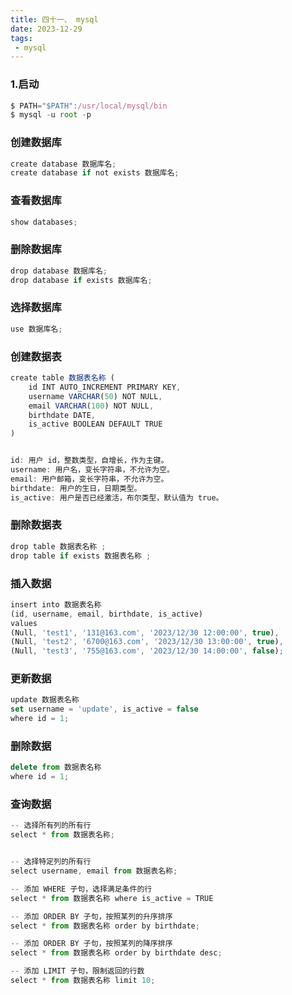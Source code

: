 ```yaml
---
title: 四十一、 mysql
date: 2023-12-29
tags:
 - mysql
---
```



###  1.启动
```js
$ PATH="$PATH":/usr/local/mysql/bin 
$ mysql -u root -p
```

### 创建数据库
```js
create database 数据库名;
create database if not exists 数据库名;
```

### 查看数据库
```js
show databases;
```

### 删除数据库
```js
drop database 数据库名;
drop database if exists 数据库名;
```
### 选择数据库
```js
use 数据库名;
```
### 创建数据表

```js
create table 数据表名称 (
    id INT AUTO_INCREMENT PRIMARY KEY,
    username VARCHAR(50) NOT NULL,
    email VARCHAR(100) NOT NULL,
    birthdate DATE,
    is_active BOOLEAN DEFAULT TRUE
)


id: 用户 id，整数类型，自增长，作为主键。
username: 用户名，变长字符串，不允许为空。
email: 用户邮箱，变长字符串，不允许为空。
birthdate: 用户的生日，日期类型。
is_active: 用户是否已经激活，布尔类型，默认值为 true。
```


### 删除数据表

```js
drop table 数据表名称 ;   
drop table if exists 数据表名称 ;   
```

### 插入数据

```js
insert into 数据表名称
(id, username, email, birthdate, is_active)
values
(Null, 'test1', '131@163.com', '2023/12/30 12:00:00', true),
(Null, 'test2', '6700@163.com', '2023/12/30 13:00:00', true),
(Null, 'test3', '755@163.com', '2023/12/30 14:00:00', false);
```

### 更新数据

```js
update 数据表名称
set username = 'update', is_active = false
where id = 1;
```

### 删除数据

```js
delete from 数据表名称
where id = 1;
```

### 查询数据

```js
-- 选择所有列的所有行
select * from 数据表名称;


-- 选择特定列的所有行
select username, email from 数据表名称;

-- 添加 WHERE 子句，选择满足条件的行
select * from 数据表名称 where is_active = TRUE

-- 添加 ORDER BY 子句，按照某列的升序排序
select * from 数据表名称 order by birthdate;

-- 添加 ORDER BY 子句，按照某列的降序排序
select * from 数据表名称 order by birthdate desc;

-- 添加 LIMIT 子句，限制返回的行数
select * from 数据表名称 limit 10;

```